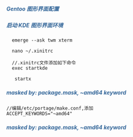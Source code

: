 ##### <div style="color:#369">Gentoo 图形界面配置 </div>


##### <div style="color:#369"> 启动 KDE 图形界面环境 </div>

```shell
  emerge --ask twm xterm

```


```shell
  nano ~/.xinitrc

  //.xinitrc文件添加如下命令
  exec startkde
```

```
   startx
```



##### <div style="color:#369">masked by: package.mask, ~amd64 keyword </div>

```shell
//编辑/etc/portage/make.conf,添加
ACCEPT_KEYWORDS="~amd64"

```

##### <div style="color:#369">masked by: package.mask, ~amd64 keyword </div>

